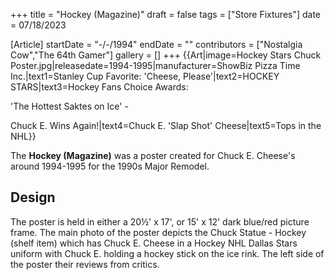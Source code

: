 +++
title = "Hockey (Magazine)"
draft = false
tags = ["Store Fixtures"]
date = 07/18/2023

[Article]
startDate = "-/-/1994"
endDate = ""
contributors = ["Nostalgia Cow","The 64th Gamer"]
gallery = []
+++
{{Art|image=Hockey Stars Chuck Poster.jpg|releasedate=1994-1995|manufacturer=ShowBiz Pizza Time Inc.|text1=Stanley Cup Favorite: 'Cheese, Please'|text2=HOCKEY STARS|text3=Hockey
Fans
Choice
Awards:

'The Hottest Saktes on Ice' -

Chuck E.
Wins
Again!|text4=Chuck E.
'Slap Shot'
Cheese|text5=Tops in the NHL}}

The <b>Hockey (Magazine)</b> was a poster created for Chuck E. Cheese's around 1994-1995 for the 1990s Major Remodel.

<h2> Design </h2>
The poster is held in either a 20½' x 17', or 15' x 12' dark blue/red picture frame. The main photo of the poster depicts the Chuck Statue - Hockey (shelf item) which has Chuck E. Cheese in a Hockey NHL Dallas Stars uniform with Chuck E. holding a hockey stick on the ice rink. The left side of the poster their reviews from critics.